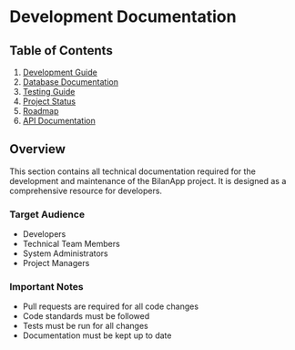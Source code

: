 # Development Documentation

## Table of Contents
1. [Development Guide](development-guide.md)
2. [Database Documentation](database.md)
3. [Testing Guide](testing.md)
4. [Project Status](status.md)
5. [Roadmap](roadmap.md)
6. [API Documentation](../api/api.md)

## Overview

This section contains all technical documentation required for the development and maintenance of the BilanApp project. It is designed as a comprehensive resource for developers.

### Target Audience
- Developers
- Technical Team Members
- System Administrators
- Project Managers

### Important Notes
- Pull requests are required for all code changes
- Code standards must be followed
- Tests must be run for all changes
- Documentation must be kept up to date 